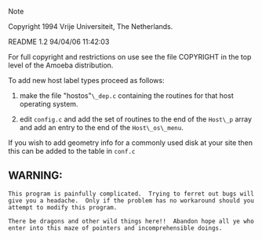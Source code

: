 > [!NOTE]
> Copyright 1994 Vrije Universiteit, The Netherlands.
>	
>	README	1.2	94/04/06 11:42:03
>
> For full copyright and restrictions on use see the file COPYRIGHT in the
> top level of the Amoeba distribution.

To add new host label types proceed as follows:

 1. make the file "hostos"`\_dep.c` containing the routines for that host
    operating system.

 2. edit `config.c` and add the set of routines to the end of the `Host\_p` array
    and add an entry to the end of the `Host\_os\_menu`.

If you wish to add geometry info for a commonly used disk at your site then
this can be added to the table in `conf.c`

## WARNING:
    This program is painfully complicated.  Trying to ferret out bugs will
    give you a headache.  Only if the problem has no workaround should you
    attempt to modify this program.
    
    There be dragons and other wild things here!!  Abandon hope all ye who
    enter into this maze of pointers and incomprehensible doings.
